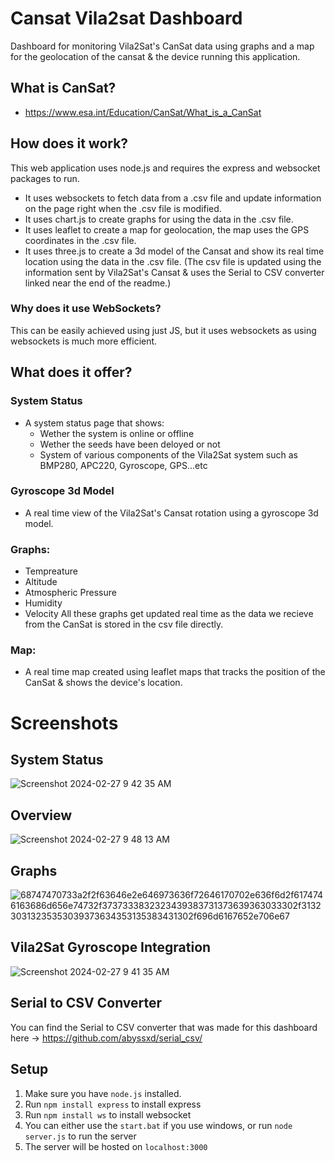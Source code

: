 # Cansat Vila2sat Dashboard
Dashboard for monitoring Vila2Sat's CanSat data using graphs and a map for the geolocation of the cansat & the device running this application.

## What is CanSat?

- https://www.esa.int/Education/CanSat/What_is_a_CanSat

## How does it work?
This web application uses node.js and requires the express and websocket packages to run. 

- It uses websockets to fetch data from a .csv file and update information on the page right when the .csv file is modified.
- It uses chart.js to create graphs for using the data in the .csv file.
- It uses leaflet to create a map for geolocation, the map uses the GPS coordinates in the .csv file.
- It uses three.js to create a 3d model of the Cansat and show its real time location using the data in the .csv file.
(The csv file is updated using the information sent by Vila2Sat's Cansat & uses the Serial to CSV converter linked near the end of the readme.)

### Why does it use WebSockets?
This can be easily achieved using just JS, but it uses websockets as using websockets is much more efficient.

## What does it offer?

### System Status
- A system status page that shows:
  - Wether the system is online or offline
  - Wether the seeds have been deloyed or not
  - System of various components of the Vila2Sat system such as BMP280, APC220, Gyroscope, GPS...etc

### Gyroscope 3d Model
- A real time view of the Vila2Sat's Cansat rotation using a gyroscope 3d model.

### Graphs: 
- Tempreature
- Altitude
- Atmospheric Pressure
- Humidity
- Velocity
All these graphs get updated real time as the data we recieve from the CanSat is stored in the csv file directly.

### Map:
- A real time map created using leaflet maps that tracks the position of the CanSat & shows the device's location.

# Screenshots

## System Status
![Screenshot 2024-02-27 9 42 35 AM](https://github.com/abyssxd/cansat_vila2sat/assets/57658642/0db5b0e0-8f2e-4ee4-a7f5-4a381a9b6c20)

## Overview
![Screenshot 2024-02-27 9 48 13 AM](https://github.com/abyssxd/cansat_vila2sat/assets/57658642/6925b747-43c8-4263-be4d-f9602abd5e04)


## Graphs
![68747470733a2f2f63646e2e646973636f72646170702e636f6d2f6174746163686d656e74732f3737333832323439383731373639363033302f313230313235353039373634353135383431302f696d6167652e706e67](https://github.com/abyssxd/cansat_vila2sat/assets/57658642/e8283c3a-25b3-4aa4-aea8-ba88e48ed40a)


## Vila2Sat Gyroscope Integration
![Screenshot 2024-02-27 9 41 35 AM](https://github.com/abyssxd/cansat_vila2sat/assets/57658642/5c415991-3e7e-4bd0-82c1-c283bcf9c478)

## Serial to CSV Converter
You can find the Serial to CSV converter that was made for this dashboard here -> https://github.com/abyssxd/serial_csv/


## Setup

1. Make sure you have `node.js` installed. 
2. Run `npm install express` to install express
3. Run `npm install ws` to install websocket
4. You can either use the `start.bat` if you use windows, or run `node server.js` to run the server
5. The server will be hosted on `localhost:3000`
